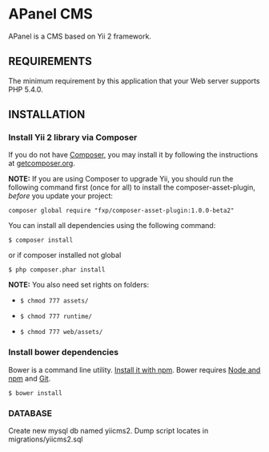 APanel CMS
================================

APanel is a CMS based on Yii 2 framework.


REQUIREMENTS
------------

The minimum requirement by this application that your Web server supports PHP 5.4.0.


INSTALLATION
------------

### Install Yii 2 library via Composer

If you do not have [Composer](http://getcomposer.org/), you may install it by following the instructions
at [getcomposer.org](http://getcomposer.org/doc/00-intro.md#installation-nix).

**NOTE:** If you are using Composer to upgrade Yii, you should run the following command first (once for all) to install
  the composer-asset-plugin, *before* you update your project:

  ```
  composer global require "fxp/composer-asset-plugin:1.0.0-beta2"
  ```

You can install all dependencies using the following command:

```
$ composer install
```

or if composer installed not global

```
$ php composer.phar install
```

**NOTE:** You also need set rights on folders:

- ```
  $ chmod 777 assets/
  ```
  
- ```
  $ chmod 777 runtime/
  ```
  
- ```
  $ chmod 777 web/assets/
  ```

### Install bower dependencies

Bower is a command line utility. [Install it with npm](http://bower.io/#install-bower). 
Bower requires [Node and npm](http://nodejs.org) and [Git](http://git-scm.com/).

```
$ bower install
```

### DATABASE

Create new mysql db named yiicms2. Dump script locates in migrations/yiicms2.sql

